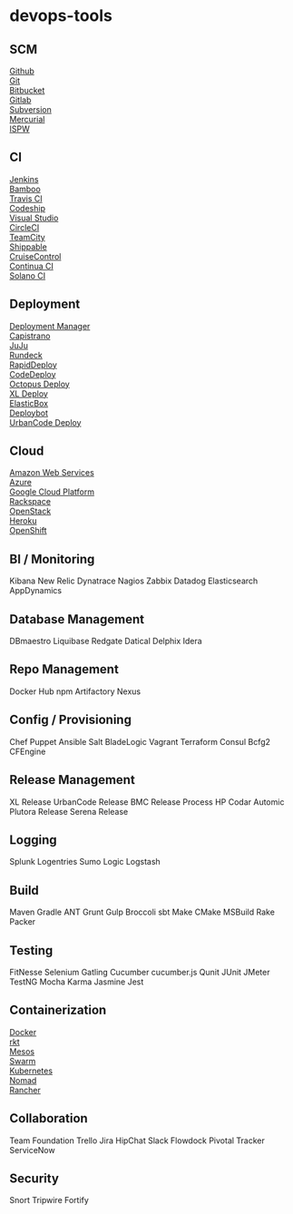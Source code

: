 # devops-tools

## SCM
[Github](https://github.com/)\
[Git](https://git-scm.com/)\
[Bitbucket](https://bitbucket.org/)\
[Gitlab](https://gitlab.com/)\
[Subversion](https://subversion.apache.org/)\
[Mercurial](https://www.mercurial-scm.org/)\
[ISPW](https://compuware.com/ispw-source-code-management/)

## CI
[Jenkins](https://jenkins.io/)\
[Bamboo](https://fr.atlassian.com/software/bamboo)\
[Travis CI](https://travis-ci.org/)\
[Codeship](https://codeship.com/)\
[Visual Studio](https://visualstudio.microsoft.com/fr/team-services/continuous-integration/)\
[CircleCI](https://circleci.com/)\
[TeamCity](https://www.jetbrains.com/teamcity/)\
[Shippable](www.shippable.com/)\
[CruiseControl](cruisecontrol.sourceforge.net/)\
[Continua CI](https://www.finalbuilder.com/continua-ci)\
[Solano CI](https://ci.solanolabs.com/)

## Deployment
[Deployment Manager](https://cloud.google.com/deployment-manager/)\
[Capistrano](https://capistranorb.com/)\
[JuJu](https://jujucharms.com/)\
[Rundeck](https://www.rundeck.com/open-source)\
[RapidDeploy](RapidDeploy)\
[CodeDeploy]()\
[Octopus Deploy](https://aws.amazon.com/fr/codedeploy/)\
[XL Deploy](https://xebialabs.com/products/xl-deploy/)\
[ElasticBox](https://elasticbox.com/)\
[Deploybot](https://deploybot.com/)\
[UrbanCode Deploy](https://developer.ibm.com/urbancode/products/urbancode-deploy/)

## Cloud
[Amazon Web Services](https://aws.amazon.com/)\
[Azure](https://azure.microsoft.com/)\
[Google Cloud Platform]()\
[Rackspace](https://cloud.google.com/)\
[OpenStack](https://www.openstack.org/)\
[Heroku](https://www.heroku.com/)\
[OpenShift](https://www.openshift.com/)

## BI / Monitoring

Kibana
New Relic
Dynatrace
Nagios
Zabbix
Datadog
Elasticsearch
AppDynamics

## Database Management
DBmaestro
Liquibase
Redgate
Datical
Delphix
Idera

## Repo Management

Docker Hub
npm
Artifactory
Nexus

## Config / Provisioning

Chef
Puppet
Ansible
Salt
BladeLogic
Vagrant
Terraform
Consul
Bcfg2
CFEngine

## Release Management

XL Release
UrbanCode Release
BMC Release Process
HP Codar
Automic
Plutora Release
Serena Release

## Logging

Splunk
Logentries
Sumo Logic
Logstash

## Build

Maven
Gradle
ANT
Grunt
Gulp
Broccoli
sbt
Make
CMake
MSBuild
Rake
Packer

## Testing

FitNesse
Selenium
Gatling
Cucumber
cucumber.js
Qunit
JUnit
JMeter
TestNG
Mocha
Karma
Jasmine
Jest

## Containerization
[Docker](https://www.docker.com/)\
[rkt](https://coreos.com/rkt/)\
[Mesos](mesos.apache.org/)\
[Swarm](https://docs.docker.com/engine/swarm/swarm-tutorial/)\
[Kubernetes](https://kubernetes.io/)\
[Nomad](https://www.nomadproject.io/)\
[Rancher](https://rancher.com/)

## Collaboration

Team Foundation
Trello
Jira
HipChat
Slack
Flowdock
Pivotal Tracker
ServiceNow

## Security

Snort
Tripwire
Fortify
